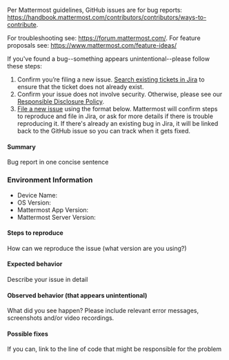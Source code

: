 Per Mattermost guidelines, GitHub issues are for bug reports: <https://handbook.mattermost.com/contributors/contributors/ways-to-contribute>.

For troubleshooting see: https://forum.mattermost.com/.
For feature proposals see: https://www.mattermost.com/feature-ideas/

If you've found a bug--something appears unintentional--please follow these steps:

1. Confirm you’re filing a new issue. [Search existing tickets in Jira](https://mattermost.atlassian.net/jira/software/c/projects/MM/issues/) to ensure that the ticket does not already exist.
2. Confirm your issue does not involve security. Otherwise, please see our [Responsible Disclosure Policy](https://mattermost.com/security-vulnerability-report/).
3. [File a new issue](https://github.com/mattermost/mattermost-mobile/issues/new) using the format below. Mattermost will confirm steps to reproduce and file in Jira, or ask for more details if there is trouble reproducing it. If there's already an existing bug in Jira, it will be linked back to the GitHub issue so you can track when it gets fixed.

#### Summary
Bug report in one concise sentence

### Environment Information
  - Device Name:
  - OS Version:
  - Mattermost App Version:
  - Mattermost Server Version:

#### Steps to reproduce
How can we reproduce the issue (what version are you using?)

#### Expected behavior
Describe your issue in detail

#### Observed behavior (that appears unintentional)
What did you see happen? Please include relevant error messages, screenshots and/or video recordings.

#### Possible fixes
If you can, link to the line of code that might be responsible for the problem

